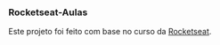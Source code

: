### Rocketseat-Aulas

Este projeto foi feito com base no curso da [Rocketseat](https://skylab.rocketseat.com.br/journey/starter).
